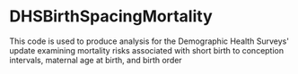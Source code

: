 # DHSBirthSpacingMortality
This code is used to produce analysis for the Demographic Health Surveys' update examining mortality risks associated with short birth to conception intervals, maternal age at birth, and birth order
